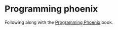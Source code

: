 # Programming phoenix

Following along with the [Programming Phoenix][1] book.

  [1]: https://pragprog.com/book/phoenix/programming-phoenix
